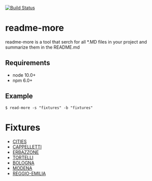 [![Build Status](https://travis-ci.org/silversonicaxel/readme-more.svg?branch=master)](https://travis-ci.org/silversonicaxel/readme-more)

# readme-more
readme-more is a tool that serch for all *.MD files in your project and summarize them in the README.md

## Requirements
* node 10.0+
* npm 6.0+

## Example

```
$ read-more -s "fixtures" -b "fixtures"
```

# Fixtures
* [CITIES](CITIES.md)
* [CAPPELLETTI](food/CAPPELLETTI.md)
* [ERBAZZONE](food/ERBAZZONE.md)
* [TORTELLI](food/TORTELLI.md)
* [BOLOGNA](maps/BOLOGNA.md)
* [MODENA](maps/MODENA.md)
* [REGGIO-EMILIA](maps/REGGIO-EMILIA.md)
